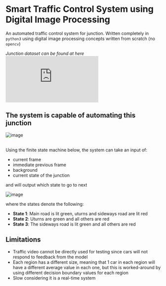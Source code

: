 # Smart Traffic Control System using Digital Image Processing
An automated traffic control system for junction. Written completely in `python3` using digital image processing concepts written from scratch (no `opencv`)

<i>Junction dataset can be found at here ![url](https://personal.ie.cuhk.edu.hk/~ccloy/downloads_qmul_junction.html)</i>

## The system is capable of automating this junction
![image](https://github.com/Ali-Amin/smart-traffic-system-using-dip/blob/master/assets/frame3.png)

<br>
Using the finite state machine below, the system can take an input of:
<br>

- current frame
- immediate previous frame
- background
- current state of the junction

and will output which state to go to next

![image](https://github.com/Ali-Amin/smart-traffic-system-using-dip/blob/master/assets/fsm_diagram.png)

where the states denote the following:
- <b>State 1</b>: Main road is lit green, uturns and sideways road are lit red
- <b>State 2</b>: Uturns are green and all others are red</b>
- <b>State 3</b>: The sideways road is lit green and all others are red</b>

## Limitations
- Traffic video cannot be directly used for testing since cars will not respond to feedback from the model
- Each region has a different size, meaning that 1 car in each region will have a different average value in each one, but this is worked-around by using different decision boundary values for each region
- Slow considering it is a real-time system
